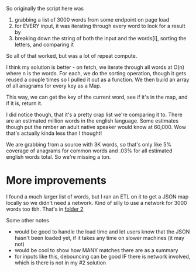 So originally the script here was
1. grabbing a list of 3000 words from some endpoint on page load
2. for EVERY input, it was iterating through every word to look for a result by
3. breaking down the string of both the input and the words[i], sorting the letters, and comparing it

So all of that worked, but was a lot of repeat compute.

I think my solution is better - on fetch, we iterate through all words at O(n) where n is the words.
For each, we do the sorting operation, though it gets reused a couple times so I pulled it out as a function.
We then build an array of all anagrams for every key as a Map.

This way, we can get the key of the current word, see if it's in the map,
and if it is, return it.

I did notice though, that it's a pretty crap list we're comparing it to.
There are an estimated million words in the english language.
Some estimates though put the nmber an adult native speaker would know at 60,000.
Wow that's actually kinda less than I thought!

We are grabbing from a source with 3K words, so that's only like 5% coverage of anagrams for common words and .03% for all estimated english words total.
So we're missing a ton.

# More improvements
I found a much larger list of words, but I ran an ETL on it to get a JSON map locally so we didn't need a network.
Kind of silly to use a network for 3000 words too tbh.
That's in [folder 2](/.2)

Some other notes
- would be good to handle the load time and let users know that the JSON hasn't been loaded yet, if it takes any time on slower machines (it may not)
- would be cool to show how MANY matches there are as a summary
- for inputs like this, debouncing can be good IF there is network involved, which is there is not in my #2 solution